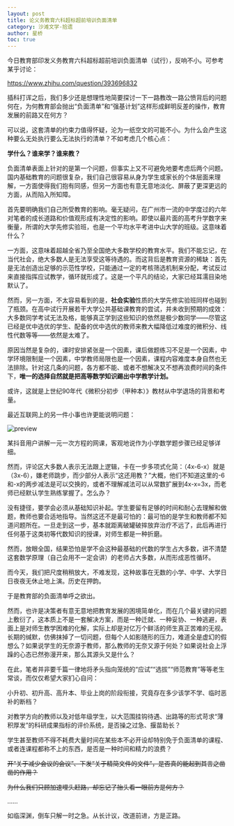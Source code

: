 ```yaml
---
layout: post
title: 论义务教育六科超标超前培训负面清单
category: 沙滩文学-拾遗
author: 星桥
toc: true
---
```

今日教育部印发义务教育六科超标超前培训负面清单（试行），反响不小。可参考某乎讨论：

https://www.zhihu.com/question/393696832

插科打诨之后，我们多少还是想理性地简要探讨一下一路教改一路公愤背后的问题何在，为何教育部会抛出“负面清单”和“强基计划”这样形成鲜明反差的操作，教育发展的前路又在何方？

可以说，这套清单的约束力值得怀疑，沦为一纸空文的可能不小。为什么会产生这种要么无处执行要么无法执行的清单？不如考虑几个核心点：

**学什么？谁来学？谁来教？**

负面清单表面上针对的是第一个问题，但事实上又不可避免地要考虑后两个问题。国内基础教育的问题很复杂，我们自己很容易从身为学生或家长的个体层面来理解，一方面使得我们抱有同感，但另一方面也有意无意地淡化、屏蔽了更深更远的方面，从而陷入所知障。

首先要明确我们自己所受教育的影响。毫无疑问，在广州市一流的中学度过的六年对笔者的成长道路和价值观形成有决定性的影响。即使以最片面的高考升学数字来衡量，所谓的大学先修实验班，也是一个平均水平考进中山大学的班级。这意味着什么？

一方面，这意味着超越全省乃至全国绝大多数学校的教育水平。我们不能忘记，在当代社会，绝大多数人是无法享受这等待遇的。而这背后是教育资源的稀缺：首先是无法创造出足够的示范性学校，只能通过一定的考核筛选机制来分配，考试反过来直接指挥应试教学，循环就形成了。这是一个平凡的结论，大家已经耳濡目染地默认了。

然而，另一方面，不太容易看到的是，**社会实验**性质的大学先修实验班同样也碰到了瓶颈。在高中试行开展若干大学公共基础课教育的尝试，并未收到预期的成效：大多数同学考试无法及格，能够真正学到这些知识的依然是极少数同学——尽管这已经是优中选优的学生、配备的优中选优的教师来教大幅降低过难度的微积分、线性代数等等——依然是太难了。

原因当然是复杂的，课时安排紧张是一个因素，课后做题练习不足是一个因素，中学环境限制是一个因素，中学教师局限也是一个因素，课程内容难度本身自然也无法排除。针对这几条的问题，各方都不能、或者不想解决又不想再浪费时间的条件下，**唯一的选择自然就是把高等数学知识踢出中学教学计划。**

或许，这就是上世纪90年代《微积分初步（甲种本）》教材从中学退场的背景和考量。

最近互联网上的另一件小事也许更能说明问题：

![preview](https://pic2.zhimg.com/v2-2067196b2cc46cefc97ab4e7764dd275_r.jpg)

某抖音用户讲解一元一次方程的网课，客观地说作为小学数学题步骤已经足够详细。

然而，评论区大多数人表示无法跟上逻辑，卡在一步多项式化简：（4x-6-x）就是（3x-6），嫌老师跳步，而少部分人表示“这还用教？”大概，他们不知道这里的-6和-x的两步减法是可以交换的，或者不理解减法可以从常数扩展到4x-x=3x，而老师已经默认学生熟练掌握了。怎么办？

没有捷径，要学会必须从基础知识补起。学生要留有足够的时间和耐心去理解和做题，教师也要合适地指导。当然这还不是最可怕的：最可怕的是学生和教师都不知道问题所在。一旦走到这一步，基本就距离破罐破摔放弃治疗不远了，此后再进行任何基于这类初等代数知识的授课，对师生都是一种折磨。

然而，放眼全国，结果恐怕是学不会这种最基础的代数的学生占大多数，讲不清楚这套数学原理（自己会用不一定会讲）的老师占大多数，从而形成恶性循环。

而今天，我们把尺度稍稍放大，不难发现，这种故事在无数的小学、中学、大学日日夜夜无休止地上演。历史在押韵。

于是教育部的负面清单呼之欲出。

然而，也许是决策者有意无意地把教育发展的困境简单化，而在几个最关键的问题上敷衍了，这本质上不是一套解决方案，而是一种迁就、一种妥协、一种逃避，表面上是对师生教学困难的化解，实际上却是对亿万个鲜活的师生真正苦难的无视。长期的缄默，仿佛抹掉了一切问题，但每个人如影随形的压力，难道全是虚幻的假想么？如果说学生的无奈源于教师，那么教师的无奈又源于何处？如果说社会上浮躁的心态已然弥漫开来，那么其源头又是什么？

在此，笔者并非要千篇一律地将矛头指向笼统的“应试”“选拔”“师范教育”等等老生常谈，而仅仅希望大家扪心自问：

小升初、初升高、高升本、毕业上岗的阶段衔接，究竟存在多少该学不学、临时恶补的断档？

对教学方向的教师以及对低年级学生，以大范围挂钩待遇、出路等的形式苛求“薄积厚发”的科研成果指标的评价系统，是否操之过急、揠苗助长？

学生甚至教师不得不耗费大量时间在某些本不必开设却特别免于负面清单的课程、或者连课程都称不上的东西，是否是一种时间和精力的浪费？

~~开“关于减少会议的会议”、下发“关于精简文件的文件”，是否真的能起到其言之凿凿的作用？~~

~~为什么我们只顾加速埋头赶路，却忘记了抬头看一眼前方是何方？~~

……

如临深渊，倒车只解一时之急。从长计议，改道前进，方是正路。